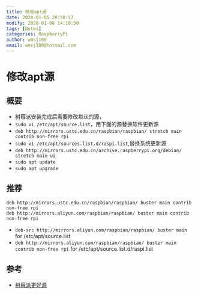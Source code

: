 ```yaml
---
title: 修改apt源
date: 2020-01-05 20:58:57
modify: 2020-01-08 14:18:50
tags: [Notes]
categories: RaspberryPi
author: wmsj100
email: wmsj100@hotmail.com
---
```


# 修改apt源

## 概要

- 树莓派安装完成后需要修改默认的源，
- `sudo vi /etc/apt/source.list`，用下面的源替换软件更新源
- `deb http://mirrors.ustc.edu.cn/raspbian/raspbian/ stretch main contrib non-free rpi`
- `sudo vi /etc/apt/sources.list.d/raspi.list`,替换系统更新源
- `deb http://mirrors.ustc.edu.cn/archive.raspberrypi.org/debian/ stretch main ui`
- `sudo apt update`
- `sudo apt upgrade`

## 推荐

```
deb http://mirrors.ustc.edu.cn/raspbian/raspbian/ buster main contrib non-free rpi
deb http://mirrors.aliyun.com/raspbian/raspbian/ buster main contrib non-free rpi
```
- `deb-src http://mirrors.aliyun.com/raspbian/raspbian/ buster main` for /etc/apt/source.list
- `deb http://mirrors.aliyun.com/raspbian/raspbian/ buster main contrib non-free rpi` for /etc/apt/source.list.d/raspi.list

## 参考

- [树莓派更好源](https://www.jianshu.com/p/768f0181672b)
